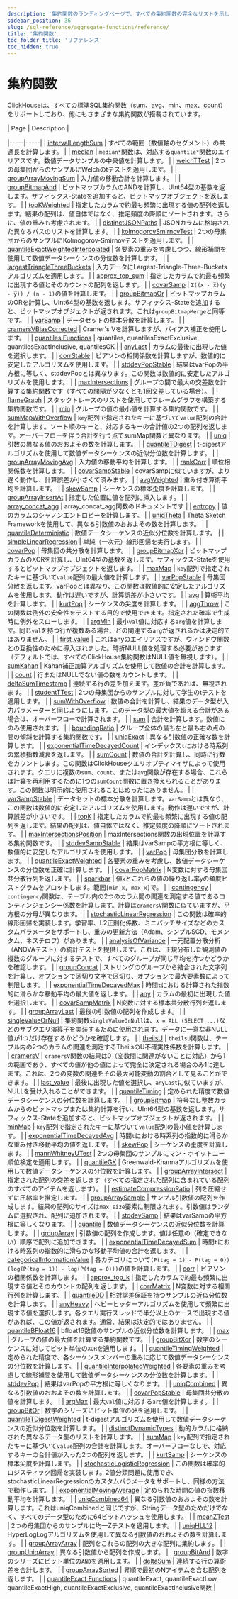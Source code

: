 ```yaml
---
description: '集約関数のランディングページで、すべての集約関数の完全なリストを示します'
sidebar_position: 36
slug: /sql-reference/aggregate-functions/reference/
title: '集約関数'
toc_folder_title: 'リファレンス'
toc_hidden: true
---
```



# 集約関数

ClickHouseは、すべての標準SQL集約関数（[sum](../reference/sum.md)、[avg](../reference/avg.md)、[min](../reference/min.md)、[max](../reference/max.md)、[count](../reference/count.md)）をサポートしており、他にもさまざまな集約関数が搭載されています。

<!-- このページの目次テーブルは自動生成されます。
https://github.com/ClickHouse/clickhouse-docs/blob/main/scripts/autogenerate-table-of-contents.sh
YAMLフロントマターのフィールドから: slug, description, title.

エラーを発見した場合は、ページ自体のYMLフロントマターを編集してください。
-->| Page | Description |
|-----|-----|
| [intervalLengthSum](/sql-reference/aggregate-functions/reference/intervalLengthSum) | すべての範囲（数値軸のセグメント）の共通長を計算します。 |
| [median](/sql-reference/aggregate-functions/reference/median) | `median*`関数は、対応する`quantile*`関数のエイリアスです。数値データサンプルの中央値を計算します。 |
| [welchTTest](/sql-reference/aggregate-functions/reference/welchttest) | 2つの母集団からのサンプルにWelchのtテストを適用します。 |
| [groupArrayMovingSum](/sql-reference/aggregate-functions/reference/grouparraymovingsum) | 入力値の移動合計を計算します。 |
| [groupBitmapAnd](/sql-reference/aggregate-functions/reference/groupbitmapand) | ビットマップカラムのANDを計算し、UInt64型の基数を返します。サフィックス-Stateを追加すると、ビットマップオブジェクトを返します。 |
| [topKWeighted](/sql-reference/aggregate-functions/reference/topkweighted) | 指定したカラムで約最も頻繁に出現する値の配列を返します。結果の配列は、値自体ではなく、推定頻度の降順にソートされます。さらに、値の重みも考慮されます。 |
| [distinctJSONPaths](/sql-reference/aggregate-functions/reference/distinctjsonpaths) | JSONカラムに格納された異なるパスのリストを計算します。 |
| [kolmogorovSmirnovTest](/sql-reference/aggregate-functions/reference/kolmogorovsmirnovtest) | 2つの母集団からのサンプルにKolmogorov-Smirnovテストを適用します。 |
| [quantileExactWeightedInterpolated](/sql-reference/aggregate-functions/reference/quantileExactWeightedInterpolated) | 各要素の重みを考慮しつつ、線形補間を使用して数値データシーケンスの分位数を計算します。 |
| [largestTriangleThreeBuckets](/sql-reference/aggregate-functions/reference/largestTriangleThreeBuckets) | 入力データにLargest-Triangle-Three-Bucketsアルゴリズムを適用します。 |
| [approx_top_sum](/sql-reference/aggregate-functions/reference/approxtopsum) | 指定したカラムで約最も頻繁に出現する値とそのカウントの配列を返します。 |
| [covarSamp](/sql-reference/aggregate-functions/reference/covarsamp) | `Σ((x - x̅)(y - y̅)) / (n - 1)`の値を計算します。 |
| [groupBitmapOr](/sql-reference/aggregate-functions/reference/groupbitmapor) | ビットマップカラムのORを計算し、UInt64型の基数を返します。サフィックス-Stateを追加すると、ビットマップオブジェクトが返されます。これは`groupBitmapMerge`と同等です。 |
| [varSamp](/sql-reference/aggregate-functions/reference/varSamp) | データセットの標本分散を計算します。 |
| [cramersVBiasCorrected](/sql-reference/aggregate-functions/reference/cramersvbiascorrected) | Cramer's Vを計算しますが、バイアス補正を使用します。 |
| [quantiles Functions](/sql-reference/aggregate-functions/reference/quantiles) | quantiles, quantilesExactExclusive, quantilesExactInclusive, quantilesGK |
| [anyLast](/sql-reference/aggregate-functions/reference/anylast) | カラムの最後に出現した値を選択します。 |
| [corrStable](/sql-reference/aggregate-functions/reference/corrstable) | ピアソンの相関係数を計算しますが、数値的に安定したアルゴリズムを使用します。 |
| [stddevPopStable](/sql-reference/aggregate-functions/reference/stddevpopstable) | 結果はvarPopの平方根に等しく、stddevPopとは異なります。この関数は数値的に安定したアルゴリズムを使用します。 |
| [maxIntersections](/sql-reference/aggregate-functions/reference/maxintersections) | グループの間で最大の交差数を計算する集約関数です（すべての間隔が少なくとも1回交差している場合）。 |
| [flameGraph](/sql-reference/aggregate-functions/reference/flame_graph) | スタックトレースのリストを使用してフレームグラフを構築する集約関数です。 |
| [min](/sql-reference/aggregate-functions/reference/min) | グループの値の最小値を計算する集約関数です。 |
| [sumMapWithOverflow](/sql-reference/aggregate-functions/reference/summapwithoverflow) | `key`配列で指定されたキーに基づいて`value`配列の合計を計算します。ソート順のキーと、対応するキーの合計値の2つの配列を返します。オーバーフローを伴う合計を行う点でsumMap関数と異なります。 |
| [uniq](/sql-reference/aggregate-functions/reference/uniq) | 引数の異なる値のおおよその数を計算します。 |
| [quantileTDigest](/sql-reference/aggregate-functions/reference/quantiletdigest) | t-digestアルゴリズムを使用して数値データシーケンスの近似分位数を計算します。 |
| [groupArrayMovingAvg](/sql-reference/aggregate-functions/reference/grouparraymovingavg) | 入力値の移動平均を計算します。 |
| [rankCorr](/sql-reference/aggregate-functions/reference/rankCorr) | 順位相関係数を計算します。 |
| [covarSampStable](/sql-reference/aggregate-functions/reference/covarsampstable) | covarSampに似ていますが、より遅く動作し、計算誤差が小さくて済みます。 |
| [avgWeighted](/sql-reference/aggregate-functions/reference/avgweighted) | 重み付き算術平均を計算します。 |
| [skewSamp](/sql-reference/aggregate-functions/reference/skewsamp) | シーケンスの標本歪度を計算します。 |
| [groupArrayInsertAt](/sql-reference/aggregate-functions/reference/grouparrayinsertat) | 指定した位置に値を配列に挿入します。 |
| [array_concat_agg](/sql-reference/aggregate-functions/reference/array_concat_agg) | array_concat_agg関数のドキュメントです |
| [entropy](/sql-reference/aggregate-functions/reference/entropy) | 値のカラムのシャノンエントロピーを計算します。 |
| [uniqTheta](/sql-reference/aggregate-functions/reference/uniqthetasketch) | Theta Sketch Frameworkを使用して、異なる引数値のおおよその数を計算します。 |
| [quantileDeterministic](/sql-reference/aggregate-functions/reference/quantiledeterministic) | 数値データシーケンスの近似分位数を計算します。 |
| [simpleLinearRegression](/sql-reference/aggregate-functions/reference/simplelinearregression) | 単純（一次元）線形回帰を実行します。 |
| [covarPop](/sql-reference/aggregate-functions/reference/covarpop) | 母集団の共分散を計算します。 |
| [groupBitmapXor](/sql-reference/aggregate-functions/reference/groupbitmapxor) | ビットマップカラムのXORを計算し、UInt64型の基数を返します。サフィックス-Stateを使用するとビットマップオブジェクトを返します。 |
| [maxMap](/sql-reference/aggregate-functions/reference/maxmap) | `key`配列で指定されたキーに基づいて`value`配列の最大値を計算します。 |
| [varPopStable](/sql-reference/aggregate-functions/reference/varpopstable) | 母集団分散を返します。varPopとは異なり、この関数は数値的に安定したアルゴリズムを使用します。動作は遅いですが、計算誤差が小さいです。 |
| [avg](/sql-reference/aggregate-functions/reference/avg) | 算術平均を計算します。 |
| [kurtPop](/sql-reference/aggregate-functions/reference/kurtpop) | シーケンスの尖度を計算します。 |
| [aggThrow](/sql-reference/aggregate-functions/reference/aggthrow) | この関数は例外の安全性をテストする目的で使用できます。指定された確率で生成時に例外をスローします。 |
| [argMin](/sql-reference/aggregate-functions/reference/argmin) | 最小`val`値に対応する`arg`値を計算します。同じ`val`を持つ行が複数ある場合、どの関連する`arg`が返されるかは決定的ではありません。 |
| [first_value](/sql-reference/aggregate-functions/reference/first_value) | これはanyのエイリアスですが、ウィンドウ関数との互換性のために導入されました。時折NULL値を処理する必要があります（デフォルトでは、すべてのClickHouse集約関数はNULL値を無視します）。 |
| [sumKahan](/sql-reference/aggregate-functions/reference/sumkahan) | Kahan補正加算アルゴリズムを使用して数値の合計を計算します。 |
| [count](/sql-reference/aggregate-functions/reference/count) | 行またはNULLでない値の数をカウントします。 |
| [deltaSumTimestamp](/sql-reference/aggregate-functions/reference/deltasumtimestamp) | 連続する行の差を加えます。差が負であれば、無視されます。 |
| [studentTTest](/sql-reference/aggregate-functions/reference/studentttest) | 2つの母集団からのサンプルに対して学生のtテストを適用します。 |
| [sumWithOverflow](/sql-reference/aggregate-functions/reference/sumwithoverflow) | 数値の合計を計算し、結果のデータ型が入力パラメーターと同じようにします。このデータ型の最大値を超える合計がある場合は、オーバーフローで計算されます。 |
| [sum](/sql-reference/aggregate-functions/reference/sum) | 合計を計算します。数値にのみ使用されます。 |
| [boundingRatio](/sql-reference/aggregate-functions/reference/boundingRatio) | グループ全体の最も左と最も右の点の間の傾斜を計算する集約関数です。 |
| [uniqExact](/sql-reference/aggregate-functions/reference/uniqexact) | 異なる引数値の正確な数を計算します。 |
| [exponentialTimeDecayedCount](/sql-reference/aggregate-functions/reference/exponentialTimeDecayedCount) | インデックス`t`における時系列の累積指数減衰を返します。 |
| [sumCount](/sql-reference/aggregate-functions/reference/sumcount) | 数値の合計を計算し、同時に行数をカウントします。この関数はClickHouseクエリオプティマイザによって使用されます。クエリに複数の`sum`、`count`、または`avg`関数が存在する場合、これらは計算を再利用するために1つの`sumCount`関数に置き換えられることがあります。この関数は明示的に使用されることはめったにありません。 |
| [varSampStable](/sql-reference/aggregate-functions/reference/varsampstable) | データセットの標本分散を計算します。`varSamp`とは異なり、この関数は数値的に安定したアルゴリズムを使用します。動作は遅いですが、計算誤差が小さいです。 |
| [topK](/sql-reference/aggregate-functions/reference/topk) | 指定したカラムで約最も頻繁に出現する値の配列を返します。結果の配列は、値自体ではなく、推定頻度の降順にソートされます。 |
| [maxIntersectionsPosition](/sql-reference/aggregate-functions/reference/maxintersectionsposition) | maxIntersections関数の出現位置を計算する集約関数です。 |
| [stddevSampStable](/sql-reference/aggregate-functions/reference/stddevsampstable) | 結果はvarSampの平方根に等しく、数値的に安定したアルゴリズムを使用します。 |
| [varPop](/en/sql-reference/aggregate-functions/reference/varPop) | 母集団分散を計算します。 |
| [quantileExactWeighted](/sql-reference/aggregate-functions/reference/quantileexactweighted) | 各要素の重みを考慮し、数値データシーケンスの分位数を正確に計算します。 |
| [covarPopMatrix](/sql-reference/aggregate-functions/reference/covarpopmatrix) | N変数に対する母集団共分散行列を返します。 |
| [sparkbar](/sql-reference/aggregate-functions/reference/sparkbar) | 値`x`とこれらの値の繰り返し率`y`の頻度ヒストグラムをプロットします。範囲`[min_x, max_x]`で。 |
| [contingency](/sql-reference/aggregate-functions/reference/contingency) | `contingency`関数は、テーブル内の2つのカラム間の関連を測定する値であるコンティンジェンシー係数を計算します。計算は`cramersV`関数に似ていますが、平方根の分母が異なります。 |
| [stochasticLinearRegression](/sql-reference/aggregate-functions/reference/stochasticlinearregression) | この関数は確率的線形回帰を実装します。学習率、L2正則化係数、ミニバッチサイズなどのカスタムパラメータをサポートし、重みの更新方法（Adam、シンプルSGD、モメンタム、ネステロフ）があります。 |
| [analysisOfVariance](/sql-reference/aggregate-functions/reference/analysis_of_variance) | 一元配置分散分析（ANOVAテスト）の統計テストを提供します。これは、正規分布した観測値の複数のグループに対するテストで、すべてのグループが同じ平均を持つかどうかを確認します。 |
| [groupConcat](/sql-reference/aggregate-functions/reference/groupconcat) | ストリングのグループから結合された文字列を計算し、オプションで区切り文字で区切り、オプションで最大要素数によって制限します。 |
| [exponentialTimeDecayedMax](/sql-reference/aggregate-functions/reference/exponentialTimeDecayedMax) | 時間`t`における計算された指数的に滑らかな移動平均の最大値を返します。 |
| [any](/sql-reference/aggregate-functions/reference/any) | カラムの最初に出現した値を選択します。 |
| [covarSampMatrix](/sql-reference/aggregate-functions/reference/covarsampmatrix) | N変数に対する標本共分散行列を返します。 |
| [groupArrayLast](/sql-reference/aggregate-functions/reference/grouparraylast) | 最後の引数値の配列を作成します。 |
| [singleValueOrNull](/sql-reference/aggregate-functions/reference/singlevalueornull) | 集約関数`singleValueOrNull`は、`x = ALL (SELECT ...)`などのサブクエリ演算子を実装するために使用されます。データに一意な非NULL値が1つだけ存在するかどうかを確認します。 |
| [theilsU](/sql-reference/aggregate-functions/reference/theilsu) | `theilsU`関数は、テーブル内の2つのカラムの関連を測定するTheilsのU不確実性係数を計算します。 |
| [cramersV](/sql-reference/aggregate-functions/reference/cramersv) | `cramersV`関数の結果は0（変数間に関連がないことに対応）から1の範囲であり、すべての値が他の値によって完全に決定される場合のみ1に達します。これは、2つの変数の関連をその最大可能変動の割合として見ることができます。 |
| [last_value](/sql-reference/aggregate-functions/reference/last_value) | 最後に出現した値を選択し、`anyLast`に似ていますが、NULLを受け入れることができます。 |
| [quantileTiming](/sql-reference/aggregate-functions/reference/quantiletiming) | 定められた精度で数値データシーケンスの分位数を計算します。 |
| [groupBitmap](/sql-reference/aggregate-functions/reference/groupbitmap) | 符号なし整数カラムからのビットマップまたは集約計算を行い、UInt64型の基数を返します。サフィックス-Stateを追加すると、ビットマップオブジェクトが返されます。 |
| [minMap](/sql-reference/aggregate-functions/reference/minmap) | `key`配列で指定されたキーに基づいて`value`配列の最小値を計算します。 |
| [exponentialTimeDecayedAvg](/sql-reference/aggregate-functions/reference/exponentialTimeDecayedAvg) | 時間`t`における時系列の指数的に滑らかな重み付き移動平均の値を返します。 |
| [skewPop](/sql-reference/aggregate-functions/reference/skewpop) | シーケンスの歪度を計算します。 |
| [mannWhitneyUTest](/sql-reference/aggregate-functions/reference/mannwhitneyutest) | 2つの母集団のサンプルにマン・ホイットニー順位検定を適用します。 |
| [quantileGK](/sql-reference/aggregate-functions/reference/quantileGK) | Greenwald-Khannaアルゴリズムを使用して数値データシーケンスの分位数を計算します。 |
| [groupArrayIntersect](/sql-reference/aggregate-functions/reference/grouparrayintersect) | 指定された配列の交差を返します（すべての指定された配列に含まれている配列のすべてのアイテムを返します）。 |
| [estimateCompressionRatio](/sql-reference/aggregate-functions/reference/estimateCompressionRatio) | 列を圧縮せずに圧縮率を推定します。 |
| [groupArraySample](/sql-reference/aggregate-functions/reference/grouparraysample) | サンプル引数値の配列を作成します。結果の配列のサイズは`max_size`要素に制限されます。引数値はランダムに選択され、配列に追加されます。 |
| [stddevSamp](/sql-reference/aggregate-functions/reference/stddevsamp) | 結果はvarSampの平方根に等しくなります。 |
| [quantile](/sql-reference/aggregate-functions/reference/quantile) | 数値データシーケンスの近似分位数を計算します。 |
| [groupArray](/sql-reference/aggregate-functions/reference/grouparray) | 引数値の配列を作成します。値は任意の（確定できない）順序で配列に追加できます。 |
| [exponentialTimeDecayedSum](/sql-reference/aggregate-functions/reference/exponentialTimeDecayedSum) | 時間`t`における時系列の指数的に滑らかな移動平均値の合計を返します。 |
| [categoricalInformationValue](/sql-reference/aggregate-functions/reference/categoricalinformationvalue) | 各カテゴリについて`(P(tag = 1) - P(tag = 0))(log(P(tag = 1)) - log(P(tag = 0)))`の値を計算します。 |
| [corr](/sql-reference/aggregate-functions/reference/corr) | ピアソンの相関係数を計算します。 |
| [approx_top_k](/sql-reference/aggregate-functions/reference/approxtopk) | 指定したカラムで約最も頻繁に出現する値とそのカウントの配列を返します。 |
| [corrMatrix](/sql-reference/aggregate-functions/reference/corrmatrix) | N変数に対する相関行列を計算します。 |
| [quantileDD](/sql-reference/aggregate-functions/reference/quantileddsketch) | 相対誤差保証を持つサンプルの近似分位数を計算します。 |
| [anyHeavy](/sql-reference/aggregate-functions/reference/anyheavy) | ヘビーヒッターアルゴリズムを使用して頻繁に出現する値を選択します。各クエリ実行スレッドで半分以上のケースで出現する値があれば、この値が返されます。通常、結果は決定的ではありません。 |
| [quantileBFloat16](/sql-reference/aggregate-functions/reference/quantilebfloat16) | bfloat16数値のサンプルの近似分位数を計算します。 |
| [max](/sql-reference/aggregate-functions/reference/max) | グループの値の最大値を計算する集約関数です。 |
| [groupBitXor](/sql-reference/aggregate-functions/reference/groupbitxor) | 数字のシーケンスに対してビット単位の`XOR`を適用します。 |
| [quantileTimingWeighted](/sql-reference/aggregate-functions/reference/quantiletimingweighted) | 定められた精度で、各シーケンスメンバーの重みに応じて数値データシーケンスの分位数を計算します。 |
| [quantileInterpolatedWeighted](/sql-reference/aggregate-functions/reference/quantileInterpolatedWeighted) | 各要素の重みを考慮して線形補間を使用して数値データシーケンスの分位数を計算します。 |
| [stddevPop](/sql-reference/aggregate-functions/reference/stddevpop) | 結果はvarPopの平方根に等しくなります。 |
| [uniqCombined](/sql-reference/aggregate-functions/reference/uniqcombined) | 異なる引数値のおおよその数を計算します。 |
| [covarPopStable](/sql-reference/aggregate-functions/reference/covarpopstable) | 母集団共分散の値を計算します。 |
| [argMax](/sql-reference/aggregate-functions/reference/argmax) | 最大`val`値に対応する`arg`値を計算します。 |
| [groupBitOr](/sql-reference/aggregate-functions/reference/groupbitor) | 数字のシリーズにビット単位の`OR`を適用します。 |
| [quantileTDigestWeighted](/sql-reference/aggregate-functions/reference/quantiletdigestweighted) | t-digestアルゴリズムを使用して数値データシーケンスの近似分位数を計算します。 |
| [distinctDynamicTypes](/sql-reference/aggregate-functions/reference/distinctdynamictypes) | 動的カラムに格納された異なるデータ型のリストを計算します。 |
| [sumMap](/sql-reference/aggregate-functions/reference/summap) | `key`配列で指定されたキーに基づいて`value`配列の合計を計算します。オーバーフローなしで、対応するキーの合計値が入った2つの配列を返します。 |
| [kurtSamp](/sql-reference/aggregate-functions/reference/kurtsamp) | シーケンスの標本尖度を計算します。 |
| [stochasticLogisticRegression](/sql-reference/aggregate-functions/reference/stochasticlogisticregression) | この関数は確率的ロジスティック回帰を実装します。2値分類問題に使用でき、stochasticLinearRegressionのカスタムパラメータをサポートし、同様の方法で動作します。 |
| [exponentialMovingAverage](/sql-reference/aggregate-functions/reference/exponentialMovingAverage) | 定められた時間の値の指数移動平均を計算します。 |
| [uniqCombined64](/sql-reference/aggregate-functions/reference/uniqcombined64) | 異なる引数値のおおよその数を計算します。これはuniqCombinedと同じですが、Stringデータ型のためだけでなく、すべてのデータ型のために64ビットハッシュを使用します。 |
| [meanZTest](/sql-reference/aggregate-functions/reference/meanztest) | 2つの母集団からのサンプルに均一Zテストを適用します。 |
| [uniqHLL12](/sql-reference/aggregate-functions/reference/uniqhll12) | HyperLogLogアルゴリズムを使用して異なる引数値のおおよその数を計算します。 |
| [groupArrayArray](/sql-reference/aggregate-functions/reference/grouparrayarray) | 配列をこれらの配列の大きな配列に集約します。 |
| [groupUniqArray](/sql-reference/aggregate-functions/reference/groupuniqarray) | 異なる引数値から配列を作成します。 |
| [groupBitAnd](/sql-reference/aggregate-functions/reference/groupbitand) | 数字のシリーズにビット単位の`AND`を適用します。 |
| [deltaSum](/sql-reference/aggregate-functions/reference/deltasum) | 連続する行の算術差を合計します。 |
| [groupArraySorted](/sql-reference/aggregate-functions/reference/grouparraysorted) | 昇順で最初のNアイテムを含む配列を返します。 |
| [quantileExact Functions](/sql-reference/aggregate-functions/reference/quantileexact) | quantileExact, quantileExactLow, quantileExactHigh, quantileExactExclusive, quantileExactInclusive関数 |

